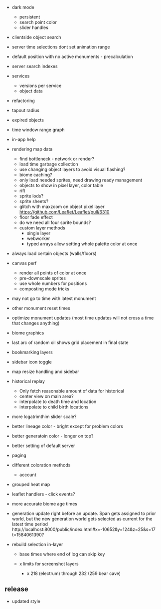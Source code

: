 - dark mode
  - persistent
  - search point color
  - slider handles
- clientside object search
- server time selections dont set animation range
- default position with no active monuments - precalculation
- server search indexes

- services
  - versions per service
  - object data
- refactoring

- tapout radius
- expired objects
- time window range graph
- in-app help
- rendering map data
  - find bottleneck - network or render?
  - load time garbage collection
  - use changing object layers to avoid visual flashing?
  - biome caching?
  - only load needed sprites, need drawing ready management
  - objects to show in pixel layer, color table
  - rift
  - sprite lods?
  - sprite sheets?
  - glitch with maxzoom on object pixel layer https://github.com/Leaflet/Leaflet/pull/6310
  - floor fade effect
  - do we need all four sprite bounds?
  - custom layer methods
    - single layer
    - webworker
    - typed arrays allow setting whole palette color at once
- always load certain objects (walls/floors)
- canvas perf
  - render all points of color at once
  - pre-downscale sprites
  - use whole numbers for positions
  - composting mode tricks
- may not go to time with latest monument
- other monument reset times
- optimize monument updates (most time updates will not cross a time that changes anything)
- biome graphics
- last arc of random oil shows grid placement in final state

- bookmarking layers
- sidebar icon toggle
- map resize handling and sidebar
- historical replay
  - Only fetch reasonable amount of data for historical
  - center view on main area?
  - interpolate to death time and location
  - interpolate to child birth locations
- more logatrimthim slider scale?
- better lineage color - bright except for problem colors
- better generatoin color - longer on top?
- better setting of default server
- paging
- different coloration methods
  - account
- grouped heat map
- leaflet handlers - click events?
- more accurate biome age times
- generation update right before an update. Span gets assigned to prior world, but the new generation world gets selected as current for the latest time period
  http://localhost:8000/public/index.html#x=-10652&y=124&z=25&s=17
  t=1584061390?
- rebuild selection in-layer
  - base times where end of log can skip key

  - x limits for screenshot layers
    - x 218 (electrum) through 232 (259 bear cave)

## release

- updated style
